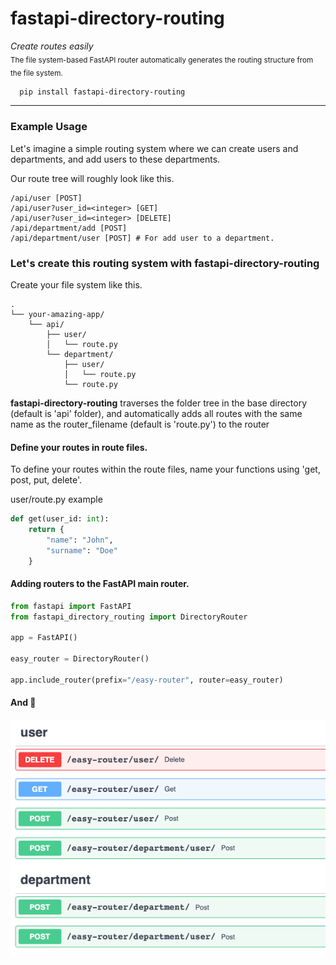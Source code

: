 <h1>fastapi-directory-routing</h1>
<p>
  <em>Create routes easily</em></br>
  <sub>The file system-based FastAPI router automatically generates the routing structure from the file system.</sub>
</p>

```bash
  pip install fastapi-directory-routing
```

---

### Example Usage

Let's imagine a simple routing system where we can create users and departments, and add users to these departments.

Our route tree will roughly look like this.

```
/api/user [POST]
/api/user?user_id=<integer> [GET]
/api/user?user_id=<integer> [DELETE]
/api/department/add [POST]
/api/department/user [POST] # For add user to a department.
```

### Let's create this routing system with **fastapi-directory-routing**

Create your file system like this.

```
.
└── your-amazing-app/
    └── api/
        ├── user/
        │   └── route.py
        └── department/
            ├── user/
            │   └── route.py
            └── route.py
```

**fastapi-directory-routing**  traverses the folder tree in the base directory
(default is 'api' folder), and automatically adds all routes with the same
name as the router_filename (default is 'route.py') to the router

#### Define your routes in route files.
To define your routes within the route files, name your functions using 'get, post, put, delete'.

user/route.py example
```python
def get(user_id: int):
    return {
        "name": "John",
        "surname": "Doe"
    }
```

#### Adding routers to the FastAPI main router.

```python
from fastapi import FastAPI
from fastapi_directory_routing import DirectoryRouter

app = FastAPI()

easy_router = DirectoryRouter()

app.include_router(prefix="/easy-router", router=easy_router)
```

#### And 🎉

![img.png](readme_ss.png)
